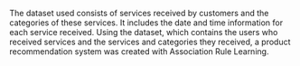 The dataset used consists of services received by customers and the categories of these services. It includes the date and time information for each service received. Using the dataset, which contains the users who received services and the services and categories they received, a product recommendation system was created with Association Rule Learning.
